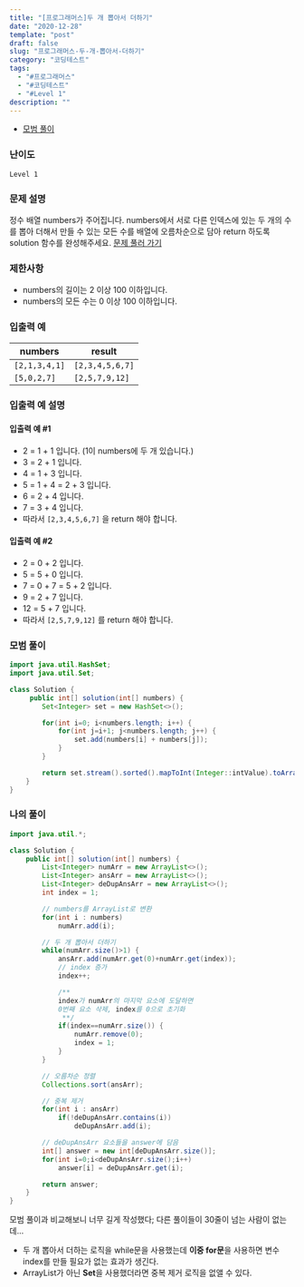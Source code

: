 ```yaml
---
title: "[프로그래머스]두 개 뽑아서 더하기"
date: "2020-12-28"
template: "post"
draft: false
slug: "프로그래머스-두-개-뽑아서-더하기"
category: "코딩테스트"
tags:
  - "#프로그래머스"
  - "#코딩테스트"
  - "#Level 1"
description: ""
---
```


- [모범 풀이](#모범-풀이)

### 난이도

`Level 1`

### 문제 설명

정수 배열 numbers가 주어집니다. numbers에서 서로 다른 인덱스에 있는 두 개의 수를 뽑아 더해서 만들 수 있는 모든 수를 배열에 오름차순으로 담아 return 하도록 solution 함수를 완성해주세요. [문제 풀러 가기](https://programmers.co.kr/learn/courses/30/lessons/68644)

### 제한사항

+ numbers의 길이는 2 이상 100 이하입니다.
+ numbers의 모든 수는 0 이상 100 이하입니다.

### 입출력 예

|   numbers   |    result     |
| ----------- | ------------- |
| `[2,1,3,4,1]` | `[2,3,4,5,6,7]` |
| `[5,0,2,7]`   | `[2,5,7,9,12]`  |

### 입출력 예 설명

#### 입출력 예 #1

+ 2 = 1 + 1 입니다. (1이 numbers에 두 개 있습니다.)
+ 3 = 2 + 1 입니다.
+ 4 = 1 + 3 입니다.
+ 5 = 1 + 4 = 2 + 3 입니다.
+ 6 = 2 + 4 입니다.
+ 7 = 3 + 4 입니다.
+ 따라서 `[2,3,4,5,6,7]` 을 return 해야 합니다.

#### 입출력 예 #2

+ 2 = 0 + 2 입니다.
+ 5 = 5 + 0 입니다.
+ 7 = 0 + 7 = 5 + 2 입니다.
+ 9 = 2 + 7 입니다.
+ 12 = 5 + 7 입니다.
+ 따라서 `[2,5,7,9,12]` 를 return 해야 합니다.

### 모범 풀이

```java
import java.util.HashSet;
import java.util.Set;

class Solution {
     public int[] solution(int[] numbers) {
        Set<Integer> set = new HashSet<>();

        for(int i=0; i<numbers.length; i++) {
            for(int j=i+1; j<numbers.length; j++) {
                set.add(numbers[i] + numbers[j]);
            }
        }

        return set.stream().sorted().mapToInt(Integer::intValue).toArray();
    }
}
```

### 나의 풀이

```java
import java.util.*;

class Solution {
    public int[] solution(int[] numbers) {
        List<Integer> numArr = new ArrayList<>();
        List<Integer> ansArr = new ArrayList<>();
        List<Integer> deDupAnsArr = new ArrayList<>();
        int index = 1;

        // numbers를 ArrayList로 변환
        for(int i : numbers) 
            numArr.add(i);

        // 두 개 뽑아서 더하기
        while(numArr.size()>1) {
            ansArr.add(numArr.get(0)+numArr.get(index));
            // index 증가
            index++;

            /** 
            index가 numArr의 마지막 요소에 도달하면 
            0번째 요소 삭제, index를 0으로 초기화
             **/
            if(index==numArr.size()) {
                numArr.remove(0);
                index = 1;
            }
        }

        // 오름차순 정렬
        Collections.sort(ansArr);

        // 중복 제거
        for(int i : ansArr)
            if(!deDupAnsArr.contains(i)) 
                deDupAnsArr.add(i);

        // deDupAnsArr 요소들을 answer에 담음
        int[] answer = new int[deDupAnsArr.size()];
        for(int i=0;i<deDupAnsArr.size();i++)
            answer[i] = deDupAnsArr.get(i);

        return answer;
    }
}
```
모범 풀이과 비교해보니 너무 길게 작성했다; 다른 풀이들이 30줄이 넘는 사람이 없는데...
+ 두 개 뽑아서 더하는 로직을 while문을 사용했는데 **이중 for문**을 사용하면 변수 index를 만들 필요가 없는 효과가 생긴다.
+ ArrayList가 아닌 **Set**을 사용했더라면 중복 제거 로직을 없앨 수 있다.
